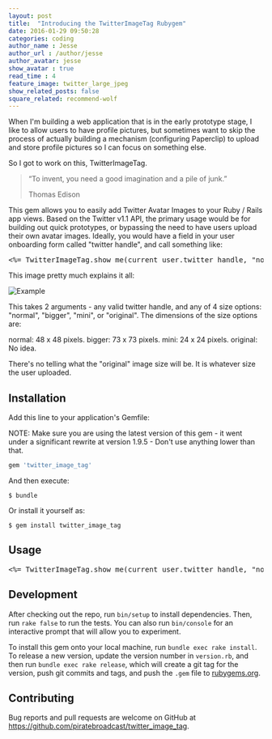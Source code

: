 ```yaml
---
layout: post
title:  "Introducing the TwitterImageTag Rubygem"
date: 2016-01-29 09:50:28
categories: coding
author_name : Jesse
author_url : /author/jesse
author_avatar: jesse
show_avatar : true
read_time : 4
feature_image: twitter_large_jpeg
show_related_posts: false
square_related: recommend-wolf
---
```


When I'm building a web application that is in the early prototype stage, I like to allow users to have profile pictures, but sometimes want to skip the process of actually building a mechanism (configuring Paperclip) to upload and store profile pictures so I can focus on something else.

So I got to work on this, TwitterImageTag.

> “To invent, you need a good imagination and a pile of junk.”
>
>  Thomas Edison

This gem allows you to easily add Twitter Avatar Images to your Ruby / Rails app views. Based on the Twitter v1.1 API, the primary usage would be for building out quick prototypes, or bypassing the need to have users upload their own avatar images. Ideally, you would have a field in your user onboarding form called "twitter handle", and call something like:

<pre>
<%= TwitterImageTag.show_me(current_user.twitter_handle, "normal") %>
</pre>

This image pretty much explains it all:

![Example](http://i.imgur.com/9fru2jz.png)

This takes 2 arguments - any valid twitter handle, and any of 4 size options:
"normal", "bigger", "mini", or "original". The dimensions of the size options are:

normal: 48 x 48 pixels.
bigger: 73 x 73 pixels.
mini:   24 x 24 pixels.
original: No idea.

There's no telling what the "original" image size will be. It is whatever
size the user uploaded.



## Installation

Add this line to your application's Gemfile:

NOTE: Make sure you are using the latest version of this gem - it went under a significant rewrite at version 1.9.5 - Don't use anything lower than that.

```ruby
gem 'twitter_image_tag'
```

And then execute:

    $ bundle

Or install it yourself as:

    $ gem install twitter_image_tag

## Usage
<pre>
<%= TwitterImageTag.show_me(current_user.twitter_handle, "normal") %>
</pre>
## Development

After checking out the repo, run `bin/setup` to install dependencies. Then, run `rake false` to run the tests. You can also run `bin/console` for an interactive prompt that will allow you to experiment.

To install this gem onto your local machine, run `bundle exec rake install`. To release a new version, update the version number in `version.rb`, and then run `bundle exec rake release`, which will create a git tag for the version, push git commits and tags, and push the `.gem` file to [rubygems.org](https://rubygems.org).

## Contributing

Bug reports and pull requests are welcome on GitHub at https://github.com/piratebroadcast/twitter_image_tag.
